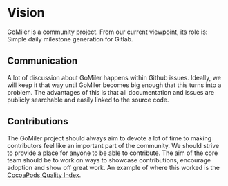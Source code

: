 # Vision
GoMiler is a community project. From our current viewpoint, its role is:
Simple daily milestone generation for Gitlab.



## Communication
A lot of discussion about GoMiler happens within Github issues. Ideally, we will keep it that way until GoMiler becomes big enough that this turns into a problem. The advantages of this is that all documentation and issues are publicly searchable and easily linked to the source code.

## Contributions
The GoMiler project should always aim to devote a lot of time to making contributors feel like an important part of the community. We should strive to provide a place for anyone to be able to contribute. The aim of the core team should be to work on ways to showcase contributions, encourage adoption and show off great work. An example of where this worked is the [CocoaPods Quality Index](http://blog.cocoapods.org/CocoaPods.org-Two-point-Five/).
